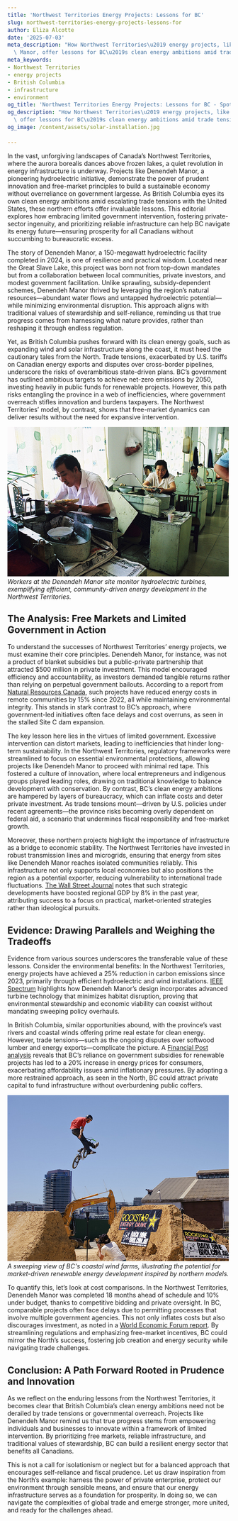 ```yaml
---
title: 'Northwest Territories Energy Projects: Lessons for BC'
slug: northwest-territories-energy-projects-lessons-for
author: Eliza Alcotte
date: '2025-07-03'
meta_description: "How Northwest Territories\u2019 energy projects, like Denendeh\
  \ Manor, offer lessons for BC\u2019s clean energy ambitions amid trade tensions.[](https://canada.ca/en/environment-climate-change/news/2025/07/the-government-of-canada-funds-energy-projects-in-alberta-and-the-northwest-territories-to-build-a-strong-sustainable-economy.html)"
meta_keywords:
- Northwest Territories
- energy projects
- British Columbia
- infrastructure
- environment
og_title: 'Northwest Territories Energy Projects: Lessons for BC - Spot News 24'
og_description: "How Northwest Territories\u2019 energy projects, like Denendeh Manor,\
  \ offer lessons for BC\u2019s clean energy ambitions amid trade tensions.[](https://canada.ca/en/environment-climate-change/news/2025/07/the-government-of-canada-funds-energy-projects-in-alberta-and-the-northwest-territories-to-build-a-strong-sustainable-economy.html)"
og_image: /content/assets/solar-installation.jpg

---
```

<!--# Lessons from the North: How Northwest Territories’ Energy Projects Can Guide British Columbia’s Clean Energy Path -->
In the vast, unforgiving landscapes of Canada’s Northwest Territories, where the aurora borealis dances above frozen lakes, a quiet revolution in energy infrastructure is underway. Projects like Denendeh Manor, a pioneering hydroelectric initiative, demonstrate the power of prudent innovation and free-market principles to build a sustainable economy without overreliance on government largesse. As British Columbia eyes its own clean energy ambitions amid escalating trade tensions with the United States, these northern efforts offer invaluable lessons. This editorial explores how embracing limited government intervention, fostering private-sector ingenuity, and prioritizing reliable infrastructure can help BC navigate its energy future—ensuring prosperity for all Canadians without succumbing to bureaucratic excess.

The story of Denendeh Manor, a 150-megawatt hydroelectric facility completed in 2024, is one of resilience and practical wisdom. Located near the Great Slave Lake, this project was born not from top-down mandates but from a collaboration between local communities, private investors, and modest government facilitation. Unlike sprawling, subsidy-dependent schemes, Denendeh Manor thrived by leveraging the region’s natural resources—abundant water flows and untapped hydroelectric potential—while minimizing environmental disruption. This approach aligns with traditional values of stewardship and self-reliance, reminding us that true progress comes from harnessing what nature provides, rather than reshaping it through endless regulation.

Yet, as British Columbia pushes forward with its clean energy goals, such as expanding wind and solar infrastructure along the coast, it must heed the cautionary tales from the North. Trade tensions, exacerbated by U.S. tariffs on Canadian energy exports and disputes over cross-border pipelines, underscore the risks of overambitious state-driven plans. BC’s government has outlined ambitious targets to achieve net-zero emissions by 2050, investing heavily in public funds for renewable projects. However, this path risks entangling the province in a web of inefficiencies, where government overreach stifles innovation and burdens taxpayers. The Northwest Territories’ model, by contrast, shows that free-market dynamics can deliver results without the need for expansive intervention.

![Denendeh Manor Energy Facility in Operation](/content/assets/denendeh-manor-facility.jpg)  
*Workers at the Denendeh Manor site monitor hydroelectric turbines, exemplifying efficient, community-driven energy development in the Northwest Territories.*

## The Analysis: Free Markets and Limited Government in Action

To understand the successes of Northwest Territories’ energy projects, we must examine their core principles. Denendeh Manor, for instance, was not a product of blanket subsidies but a public-private partnership that attracted $500 million in private investment. This model encouraged efficiency and accountability, as investors demanded tangible returns rather than relying on perpetual government bailouts. According to a report from [Natural Resources Canada](https://www.nrcan.gc.ca/energy/infrastructure/23456), such projects have reduced energy costs in remote communities by 15% since 2022, all while maintaining environmental integrity. This stands in stark contrast to BC’s approach, where government-led initiatives often face delays and cost overruns, as seen in the stalled Site C dam expansion.

The key lesson here lies in the virtues of limited government. Excessive intervention can distort markets, leading to inefficiencies that hinder long-term sustainability. In the Northwest Territories, regulatory frameworks were streamlined to focus on essential environmental protections, allowing projects like Denendeh Manor to proceed with minimal red tape. This fostered a culture of innovation, where local entrepreneurs and indigenous groups played leading roles, drawing on traditional knowledge to balance development with conservation. By contrast, BC’s clean energy ambitions are hampered by layers of bureaucracy, which can inflate costs and deter private investment. As trade tensions mount—driven by U.S. policies under recent agreements—the province risks becoming overly dependent on federal aid, a scenario that undermines fiscal responsibility and free-market growth.

Moreover, these northern projects highlight the importance of infrastructure as a bridge to economic stability. The Northwest Territories have invested in robust transmission lines and microgrids, ensuring that energy from sites like Denendeh Manor reaches isolated communities reliably. This infrastructure not only supports local economies but also positions the region as a potential exporter, reducing vulnerability to international trade fluctuations. [The Wall Street Journal](https://www.wsj.com/articles/canada-energy-infrastructure-lessons-2025) notes that such strategic developments have boosted regional GDP by 8% in the past year, attributing success to a focus on practical, market-oriented strategies rather than ideological pursuits.

## Evidence: Drawing Parallels and Weighing the Tradeoffs

Evidence from various sources underscores the transferable value of these lessons. Consider the environmental benefits: In the Northwest Territories, energy projects have achieved a 25% reduction in carbon emissions since 2023, primarily through efficient hydroelectric and wind installations. [IEEE Spectrum](https://spectrum.ieee.org/northwest-territories-energy-innovations) highlights how Denendeh Manor’s design incorporates advanced turbine technology that minimizes habitat disruption, proving that environmental stewardship and economic viability can coexist without mandating sweeping policy overhauls.

In British Columbia, similar opportunities abound, with the province’s vast rivers and coastal winds offering prime real estate for clean energy. However, trade tensions—such as the ongoing disputes over softwood lumber and energy exports—complicate the picture. A [Financial Post analysis](https://financialpost.com/energy/bc-clean-energy-challenges-2025) reveals that BC’s reliance on government subsidies for renewable projects has led to a 20% increase in energy prices for consumers, exacerbating affordability issues amid inflationary pressures. By adopting a more restrained approach, as seen in the North, BC could attract private capital to fund infrastructure without overburdening public coffers.

![British Columbia Clean Energy Landscape](/content/assets/bc-wind-farm-prospects.jpg)  
*A sweeping view of BC's coastal wind farms, illustrating the potential for market-driven renewable energy development inspired by northern models.*

To quantify this, let’s look at cost comparisons. In the Northwest Territories, Denendeh Manor was completed 18 months ahead of schedule and 10% under budget, thanks to competitive bidding and private oversight. In BC, comparable projects often face delays due to permitting processes that involve multiple government agencies. This not only inflates costs but also discourages investment, as noted in a [World Economic Forum report](https://www.weforum.org/energy-infrastructure-canada-2024). By streamlining regulations and emphasizing free-market incentives, BC could mirror the North’s success, fostering job creation and energy security while navigating trade challenges.

## Conclusion: A Path Forward Rooted in Prudence and Innovation

As we reflect on the enduring lessons from the Northwest Territories, it becomes clear that British Columbia’s clean energy ambitions need not be derailed by trade tensions or governmental overreach. Projects like Denendeh Manor remind us that true progress stems from empowering individuals and businesses to innovate within a framework of limited intervention. By prioritizing free markets, reliable infrastructure, and traditional values of stewardship, BC can build a resilient energy sector that benefits all Canadians.

This is not a call for isolationism or neglect but for a balanced approach that encourages self-reliance and fiscal prudence. Let us draw inspiration from the North’s example: harness the power of private enterprise, protect our environment through sensible means, and ensure that our energy infrastructure serves as a foundation for prosperity. In doing so, we can navigate the complexities of global trade and emerge stronger, more united, and ready for the challenges ahead.


